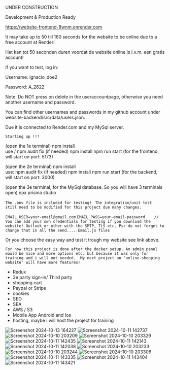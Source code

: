 UNDER CONSTRUCTION 

Development & Production  Ready

https://website-frontend-8wnm.onrender.com

It may take up to 50 till 160 seconds for the website to be online due to a free account at Render!

Het kan tot 50 seconden duren voordat de website online is i.v.m. een gratis account!

If you want to test, log in: 

Username:       ignacio_doe2

Password:       A_2622

Note: Do NOT press on delete in the useraccountpage, otherwise you need another username and password. 

You can find other usernames and passwords in my github account under website-backend/src/data/users.json.

Due it is connected to Render.com and my MySql server.


```Starting up !!!```


(open the 1e terminal)
npm install      
use / npm audit fix     (if needed)
npm install
npm run start    (for the frontend, will start on port: 5173)


(open the 2e terminal)
npm install     
use:  npm audit fix       (if needed)
npm install
npm run start    (for the backend, will start on port: 3000)

(open the 3e terminal, for the MySql database. So you will have 3 terminals open)
npx prisma studio 

```The .env file is included for testing!```
``` The integration/unit test still need to be modified for this project due many changes.```

```EMAIL_USER=your-email@gmail.com```
```EMAIL_PASS=your-email-password    // You can add your own credentials for testing if you download the website! Outlook or other with the SMTP, TLS etc. Ps: do not forget to change that in all the send.....Email.js files``` 

Or you choose the easy way and test it trough my website see link above.





``` For now this project is done after the docker setup. An admin panel would be nice and more options etc. but because it was only for training and i will not needed.  My next project an 'online-shopping website' will have more features! ```

- Redux
- 3e party sign-in/ Third party
- shopping cart 
- Paypal or Stripe
- cookies
- SEO
- SEA
- AWS / S3
- Mobile App Android and Ios
- hosting, maybe i will host the project for training

![Screenshot 2024-10-13 164227](https://github.com/user-attachments/assets/794893f9-1fd0-4bec-b5b6-62a87bd96619)
![Screenshot 2024-10-11 142737](https://github.com/user-attachments/assets/92e87063-25ec-4a90-8eac-289aefc715af)
![Screenshot 2024-10-10 203209](https://github.com/user-attachments/assets/5d0d346a-8674-4cbe-8a52-1a2a17cfdbf7)
![Screenshot 2024-10-10 203329](https://github.com/user-attachments/assets/39f47830-ea77-4ced-ad81-dfe2d8b4158a)
![Screenshot 2024-10-11 142435](https://github.com/user-attachments/assets/e024e403-b32f-4fa2-90d8-4fd7ea7696cb)
![Screenshot 2024-10-11 142143](https://github.com/user-attachments/assets/ae3e63dd-7df3-4706-a2cd-8611deb42015)
![Screenshot 2024-10-11 142038](https://github.com/user-attachments/assets/2b65b00a-fd78-4953-a0a3-b155d4c359ea)
![Screenshot 2024-10-10 203233](https://github.com/user-attachments/assets/663e1e9d-b7c9-4f68-aaff-6d596a7c4f27)
![Screenshot 2024-10-10 203244](https://github.com/user-attachments/assets/aa76a163-7ef4-4f0b-9dcc-e2e19b793220)
![Screenshot 2024-10-10 203306](https://github.com/user-attachments/assets/019edd08-94b6-4a44-8e7f-4c513710a675)
![Screenshot 2024-10-11 143335](https://github.com/user-attachments/assets/15e07885-28bd-471f-bf4f-8ba3d4940b97)
![Screenshot 2024-10-11 143404](https://github.com/user-attachments/assets/002ac242-83cd-4163-b53e-1772c8a89639)
![Screenshot 2024-10-11 143421](https://github.com/user-attachments/assets/1af49b0c-3064-4791-a0d6-60c481022ae0)

